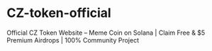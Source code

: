 # CZ-token-official
Official CZ Token Website – Meme Coin on Solana | Claim Free &amp; $5 Premium Airdrops | 100% Community Project 
